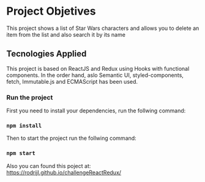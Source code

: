 # Project Objetives
This project shows a list of Star Wars characters and allows you to delete an item from the list and also search it by its name


## Tecnologies Applied

This project is based on ReactJS and Redux using Hooks with functional components. In the order hand, aslo Semantic UI, styled-components, fetch, Immutable.js and ECMAScript has been used. 

### Run the project

First you need to install your dependencies, run the follwing command:

### `npm install`

Then to start the project run the follwing command:

### `npm start`


Also you can found this poject at: https://rodrijl.github.io/challengeReactRedux/
